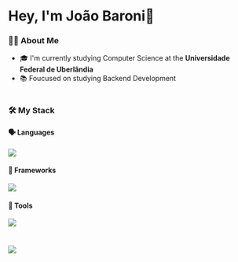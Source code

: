 # Hey, I'm João Baroni👋


### 👨‍💻 About Me
- 🎓 I'm currently studying Computer Science at the **Universidade Federal de Uberlândia**
- 📚 Foucused on studying Backend Development

#

### 🛠️ My Stack

#### 🗣️ Languages
<a href="https://skillicons.dev">
          <img src="https://skillicons.dev/icons?i=c,java,python,go&theme=dark")/>
</a>
</br>

#### 👾 Frameworks
<a href="https://skillicons.dev">
          <img src="https://skillicons.dev/icons?i=fastapi,spring&theme=dark")/>
</a>
</br>

#### 🔧 Tools
<a href="https://skillicons.dev">
          <img src="https://skillicons.dev/icons?i=linux,postgres,git,docker,postman&theme=dark")/>
</a>
</br>

#

  <a href="https://github.com/anuraghazra/convoychat">
    <img align="center" src="https://github-readme-stats.vercel.app/api/top-langs/?username=joaobaronii&layout=compact&theme=tokyonight" />
  </a>
</p>
